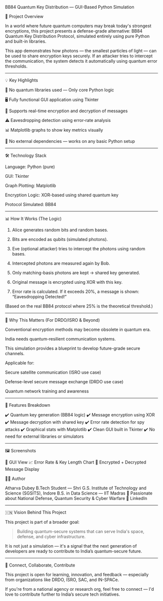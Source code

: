 BB84 Quantum Key Distribution — GUI-Based Python Simulation

🔐 Project Overview

In a world where future quantum computers may break today's strongest encryptions, this project presents a defense-grade alternative:
BB84 Quantum Key Distribution Protocol, simulated entirely using pure Python and built-in libraries.

This app demonstrates how photons — the smallest particles of light — can be used to share encryption keys securely.
If an attacker tries to intercept the communication, the system detects it automatically using quantum error thresholds.


---

💡 Key Highlights

🧠 No quantum libraries used — Only core Python logic

🖥️ Fully functional GUI application using Tkinter

🔐 Supports real-time encryption and decryption of messages

⚠️ Eavesdropping detection using error-rate analysis

📊 Matplotlib graphs to show key metrics visually

🚫 No external dependencies — works on any basic Python setup



---

🛠 Technology Stack

Language: Python (pure)

GUI: Tkinter

Graph Plotting: Matplotlib

Encryption Logic: XOR-based using shared quantum key

Protocol Simulated: BB84



---

📊 How It Works (The Logic)

1. Alice generates random bits and random bases.


2. Bits are encoded as qubits (simulated photons).


3. Eve (optional attacker) tries to intercept the photons using random bases.


4. Intercepted photons are measured again by Bob.


5. Only matching-basis photons are kept → shared key generated.


6. Original message is encrypted using XOR with this key.


7. Error rate is calculated. If it exceeds 20%,
a message is shown: “Eavesdropping Detected!”



(Based on the real BB84 protocol where 25% is the theoretical threshold.)


---

🔬 Why This Matters (For DRDO/ISRO & Beyond)

Conventional encryption methods may become obsolete in quantum era.

India needs quantum-resilient communication systems.

This simulation provides a blueprint to develop future-grade secure channels.

Applicable for:

Secure satellite communication (ISRO use case)

Defense-level secure message exchange (DRDO use case)

Quantum network training and awareness




---

🧪 Features Breakdown

✔️ Quantum key generation (BB84 logic)
✔️ Message encryption using XOR
✔️ Message decryption with shared key
✔️ Error rate detection for spy attacks
✔️ Graphical stats with Matplotlib
✔️ Clean GUI built in Tkinter
✔️ No need for external libraries or simulators


---

🖼 Screenshots

📸 GUI View
📈 Error Rate & Key Length Chart
🔐 Encrypted + Decrypted Message Display

🧑‍💻 Author

Atharva Dubey
B.Tech Student — Shri G.S. Institute of Technology and Science (SGSITS), Indore
B.S. in Data Science — IIT Madras
🔭 Passionate about National Defense, Quantum Security & Cyber Warfare
🔗 LinkedIn


---

🇮🇳 Vision Behind This Project

This project is part of a broader goal:

> Building quantum-secure systems that can serve India's space, defense, and cyber infrastructure.



It is not just a simulation — it's a signal that the next generation of developers are ready to contribute to India’s quantum-secure future.


---

🔗 Connect, Collaborate, Contribute

This project is open for learning, innovation, and feedback — especially from organizations like DRDO, ISRO, SAC, and IN-SPACe.

If you're from a national agency or research org, feel free to connect — I'd love to contribute further to India’s secure tech initiatives.

